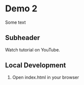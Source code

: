 # Demo 2

Some text

## Subheader

Watch tutorial on YouTube.

## Local Development

1. Open index.html in your browser

